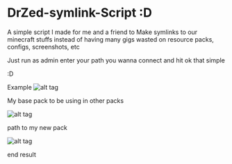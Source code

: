 # DrZed-symlink-Script :D
A simple script I made for me and a friend to Make symlinks to our minecraft stuffs instead of having many gigs wasted on resource packs, configs, screenshots, etc

Just run as admin enter your path you wanna connect and hit ok that simple

:D

Example
![alt tag](http://puu.sh/ibEjr.jpg)

My base pack to be using in other packs

![alt tag](http://puu.sh/ibEtz.jpg)

path to my new pack

![alt tag](http://puu.sh/ibEvW.png)

end result
